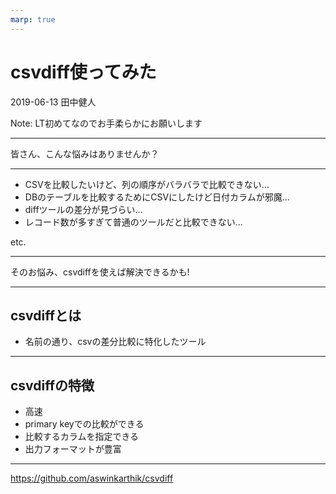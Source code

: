 ```yaml
---
marp: true
---
```


# csvdiff使ってみた

2019-06-13
田中健人


Note:
LT初めてなのでお手柔らかにお願いします

---

皆さん、こんな悩みはありませんか？

---

- CSVを比較したいけど、列の順序がバラバラで比較できない...
- DBのテーブルを比較するためにCSVにしたけど日付カラムが邪魔...
- diffツールの差分が見づらい...
- レコード数が多すぎて普通のツールだと比較できない...

etc.

---

そのお悩み、csvdiffを使えば解決できるかも!

---

## csvdiffとは

- 名前の通り、csvの差分比較に特化したツール

---

## csvdiffの特徴

- 高速
- primary keyでの比較ができる
- 比較するカラムを指定できる
- 出力フォーマットが豊富

---

https://github.com/aswinkarthik/csvdiff